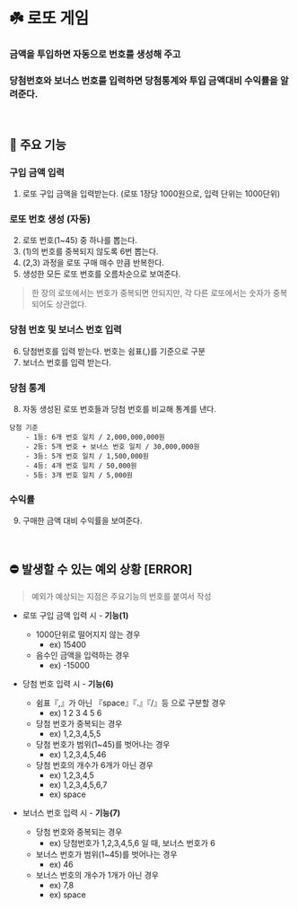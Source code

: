 # ☘️ 로또 게임
### 금액을 투입하면 자동으로 번호를 생성해 주고 
### 당첨번호와 보너스 번호를 입력하면 당첨통계와 투입 금액대비 수익률을 알려준다.
<br>

## 🚀 주요 기능
### 구입 금액 입력 
1. 로또 구입 금액을 입력받는다. (로또 1장당 1000원으로, 입력 단위는 1000단위) 
### 로또 번호 생성 (자동)
2. 로또 번호(1~45) 중 하나를 뽑는다.
3. (1)의 번호를 중복되지 않도록 6번 뽑는다.
4. (2,3) 과정을 로또 구매 매수 만큼 반복한다.
5. 생성한 모든 로또 번호를 오름차순으로 보여준다.
> 한 장의 로또에서는 번호가 중복되면 안되지만, 각 다른 로또에서는 숫자가 중복되어도 상관없다. 
### 당첨 번호 및 보너스 번호 입력
6. 당첨번호를 입력 받는다. 번호는 쉼표(,)를 기준으로 구분
7. 보너스 번호를 입력 받는다.
### 당첨 통계
8. 자동 생성된 로또 번호들과 당첨 번호를 비교해 통계를 낸다.
```
당첨 기준
    - 1등: 6개 번호 일치 / 2,000,000,000원
    - 2등: 5개 번호 + 보너스 번호 일치 / 30,000,000원
    - 3등: 5개 번호 일치 / 1,500,000원
    - 4등: 4개 번호 일치 / 50,000원
    - 5등: 3개 번호 일치 / 5,000원
```
### 수익률
9. 구매한 금액 대비 수익률을 보여준다.

<br>

## ⛔ 발생할 수 있는 예외 상황 [ERROR]
> 예외가 예상되는 지점은 주요기능의 번호를 붙여서 작성
* 로또 구입 금액 입력 시 - **기능(1)**
    + 1000단위로 떨어지지 않는 경우
        - ex) 15400 
    + 음수인 금액을 입력하는 경우
        - ex) -15000 

* 당첨 번호 입력 시 - **기능(6)**
    + 쉼표『,』가 아닌 『space』『.』『/』등 으로 구분할 경우
        - ex) 1 2 3 4 5 6
    + 당첨 번호가 중복되는 경우
        - ex) 1,2,3,4,5,5
    + 당첨 번호가 범위(1~45)를 벗어나는 경우
        - ex) 1,2,3,4,5,46
    + 당첨 번호의 개수가 6개가 아닌 경우
        - ex) 1,2,3,4,5 
        - ex) 1,2,3,4,5,6,7
        - ex) space 

* 보너스 번호 입력 시 - **기능(7)**
    + 당첨 번호와 중복되는 경우
        - ex) 당첨번호가 1,2,3,4,5,6 일 때, 보너스 번호가 6
    + 보너스 번호가 범위(1~45)를 벗어나는 경우
        - ex) 46
    + 보너스 번호의 개수가 1개가 아닌 경우
        - ex) 7,8
        - ex) space